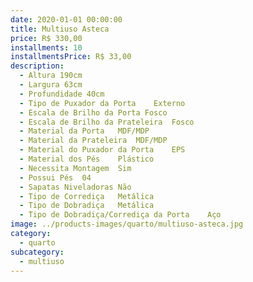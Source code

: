 ```yaml
---
date: 2020-01-01 00:00:00
title: Multiuso Asteca
price: R$ 330,00
installments: 10
installmentsPrice: R$ 33,00
description:
  - Altura 190cm
  - Largura	63cm
  - Profundidade 40cm
  - Tipo de Puxador da Porta	Externo
  - Escala de Brilho da Porta Fosco
  - Escala de Brilho da Prateleira	Fosco
  - Material da Porta	MDF/MDP
  - Material da Prateleira	MDF/MDP
  - Material do Puxador da Porta	EPS
  - Material dos Pés	Plástico
  - Necessita Montagem	Sim
  - Possui Pés	04
  - Sapatas Niveladoras Não
  - Tipo de Corrediça	Metálica
  - Tipo de Dobradiça	Metálica
  - Tipo de Dobradiça/Corrediça da Porta	Aço
image: ../products-images/quarto/multiuso-asteca.jpg
category:
  - quarto
subcategory:
  - multiuso
---
```

